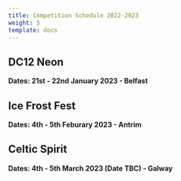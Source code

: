 ```yaml
---
title: Competition Schedule 2022-2023
weight: 5
template: docs
---
```


## DC12 Neon
<div class="note">
    <strong>Dates: 21st - 22nd January 2023 - Belfast</strong>
</div>

## Ice Frost Fest
<div class="note">
    <strong>Dates: 4th - 5th Feburary 2023 - Antrim</strong>
</div>

## Celtic Spirit
<div class="note">
    <strong>Dates: 4th - 5th March 2023 (Date TBC) - Galway</strong>
</div>
